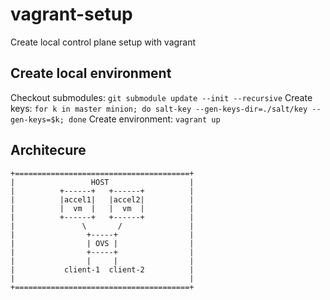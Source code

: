 # vagrant-setup
Create local control plane setup with vagrant

## Create local environment
Checkout submodules: `git submodule update --init --recursive`
Create keys: `for k in master minion; do salt-key --gen-keys-dir=./salt/key --gen-keys=$k; done`
Create environment: `vagrant up`

## Architecure
```
+=======================================+
|                 HOST                  |
|          +------+   +------+          |
|          |accel1|   |accel2|          |
|          |  vm  |   |  vm  |          |
|          +------+   +------+          |
|               \       /               |
|                +-----+                |
|                | OVS |                |
|                +-----+                |
|                |     |                |
|           client-1  client-2          |
|                                       |
+=======================================+
```
